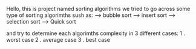 Hello,
this is project named sorting algorithms we tried to go across some type of sorting algorimths sush as:
--> bubble sort
--> insert sort
--> selection sort
--> Quick sort

and try to determine each algorimths complexity in 3 different cases:
1 . worst case
2 . average case
3 . best case 
